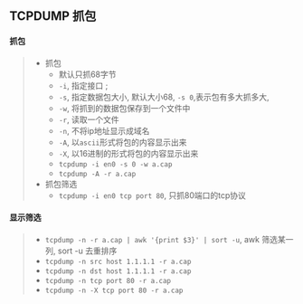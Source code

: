 ## TCPDUMP 抓包

#### 抓包
> * 抓包
> 	* 默认只抓68字节
> 	* `-i`, 指定接口 ;
> 	* `-s`, 指定数据包大小, 默认大小68, `-s 0`,表示包有多大抓多大, 
> 	* `-w`, 将抓到的数据包保存到一个文件中
> 	* `-r`, 读取一个文件
> 	* `-n`, 不将ip地址显示成域名
> 	* `-A`, 以`ascii`形式将包的内容显示出来
> 	* `-X`, 以16进制的形式将包的内容显示出来
> 	* `tcpdump -i en0 -s 0 -w a.cap`
> 	* `tcpdump -A -r a.cap `
> * 抓包筛选
> 	* `tcpdump -i en0 tcp port 80`, 只抓80端口的tcp协议

#### 显示筛选
> * `tcpdump -n -r a.cap | awk '{print $3}' | sort -u`, awk 筛选某一列, sort -u 去重排序
> * `tcpdump -n src host 1.1.1.1 -r a.cap`
> * `tcpdump -n dst host 1.1.1.1 -r a.cap`
> * `tcpdump -n tcp port 80 -r a.cap`
> * `tcpdump -n -X tcp port 80 -r a.cap`